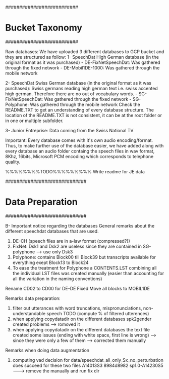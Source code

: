 ##########################
#	Bucket Taxonomy		 #
##########################

Raw databases:
We have uploaded 3 different databases to GCP bucket and they are structured as follow:
1- SpeechDat High German database (in the original format as it was purchased)
	- DE-FixNetSpeechDat: Was gathered through the fixed network
	- DE-Mobil1DE-1000: Was gathered through the mobile network
	 

2- SpeechDat Swiss German database (in the original format as it was purchased): Swiss germans reading high german text i.e. swiss accented high german. Therefore there are no out of vocabulary words. 
	- SG-FixNetSpeechDat: Was gathered through the fixed network
	- SG-Polyphone: Was gathered through the mobile network
Check the README.TXT to get an understanding of every database structure. The location of the README.TXT is not consistent, it can be at the root folder or in one or multiple subfolder.

3- Junior Entreprise: Data coming from the Swiss National TV

Important:
Every database comes with it's own audio encoding/format. Thus, to make further use of the database easier, we have added along with every database an audio folder containg the speech files in wav format, 8Khz, 16bits, Microsoft PCM encoding which corresponds to telephone quality. 

%%%%%%%%TODO%%%%%%%%%
Write readme for JE data 


#############################
#	Data Preparation        #
#############################

B- Important notice regarding the databases
General remarks about the different speechdat databases that are used.

1. DE-CH (speech files are in a-law format (compressed?))
11. FixNet: Dsk1 and Dsk2 are useless since they are contained in SG-polyphone --> use only Dsk3 
12. Polyphone: contains Block00 till Block39 but transcripts available for everything exept Block13 to Block24
13. To ease the treatment for Polyphone a CONTENTS.LST combining all the individual LST files was created manually (easier than accounting for all the variation in the naming conventions)

Rename CD02 to CD00 for DE-DE Fixed
Move all blocks to MOBIL1DE 


Remarks data preparation:
1. filter out utterances with word truncations, mispronunciations, non-understandable speech TODO (compute % of filtered utterences)
2. when applying copydatadir on the different databases spk2gender created problems --> romoved it 
3. when applying copydatadir on the different databases the text file created some issues (ending with white space, first line is wrong) --> since they were only a few of them --> corrected them manually


Remarks when doing data augmentation 
1. computing vad decision for  data/speechdat_all_only_Sx_no_perturbation does succeed for these two files A14013S3 8984d8982 sp1.0-A14230S5 ---> remove the manually and run fix dir 

